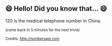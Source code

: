 ## :smile: Hello! Did you know that... :smile:
120 is the medical telephone number in China.

<sup>(come back in 5 minutes for the next trivia)</sup>


<sup>Credits: http://numbersapi.com</sup>
